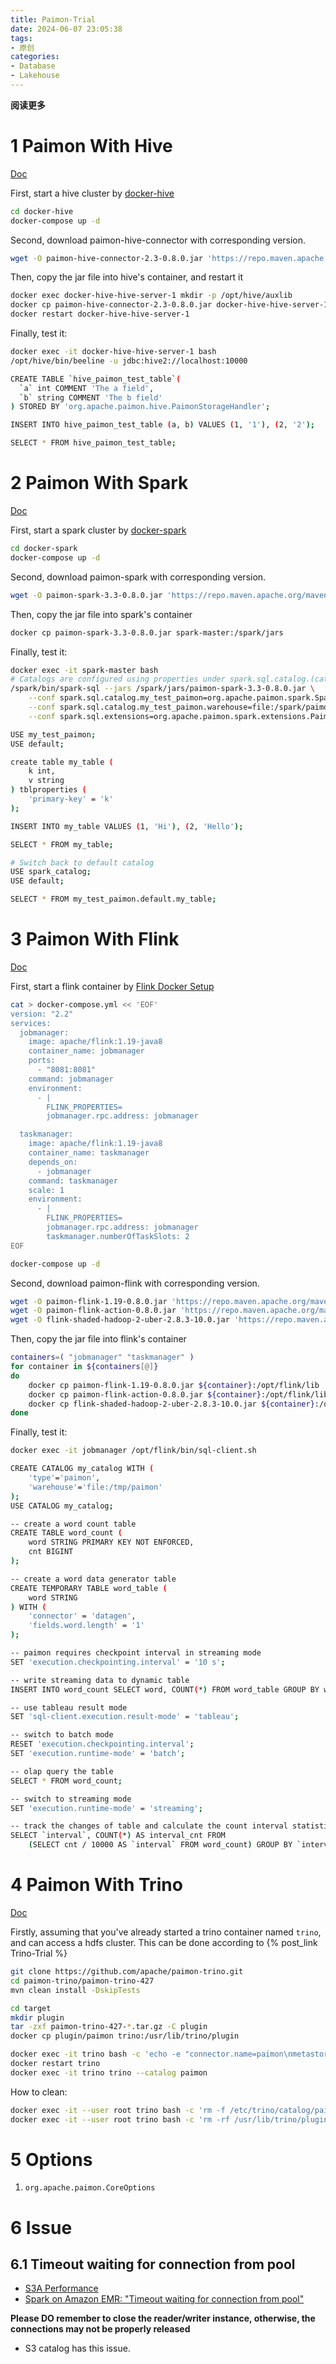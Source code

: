 ```yaml
---
title: Paimon-Trial
date: 2024-06-07 23:05:38
tags: 
- 原创
categories: 
- Database
- Lakehouse
---
```


**阅读更多**

<!--more-->

# 1 Paimon With Hive

[Doc](https://paimon.apache.org/docs/master/engines/hive/)

First, start a hive cluster by [docker-hive](https://github.com/big-data-europe/docker-hive)

```sh
cd docker-hive
docker-compose up -d
```

Second, download paimon-hive-connector with corresponding version.

```sh
wget -O paimon-hive-connector-2.3-0.8.0.jar 'https://repo.maven.apache.org/maven2/org/apache/paimon/paimon-hive-connector-2.3/0.8.0/paimon-hive-connector-2.3-0.8.0.jar'
```

Then, copy the jar file into hive's container, and restart it

```sh
docker exec docker-hive-hive-server-1 mkdir -p /opt/hive/auxlib
docker cp paimon-hive-connector-2.3-0.8.0.jar docker-hive-hive-server-1:/opt/hive/auxlib
docker restart docker-hive-hive-server-1
```

Finally, test it:

```sh
docker exec -it docker-hive-hive-server-1 bash
/opt/hive/bin/beeline -u jdbc:hive2://localhost:10000

CREATE TABLE `hive_paimon_test_table`(
  `a` int COMMENT 'The a field',
  `b` string COMMENT 'The b field'
) STORED BY 'org.apache.paimon.hive.PaimonStorageHandler';

INSERT INTO hive_paimon_test_table (a, b) VALUES (1, '1'), (2, '2');

SELECT * FROM hive_paimon_test_table;
```

# 2 Paimon With Spark

[Doc](https://paimon.apache.org/docs/master/spark/quick-start/)

First, start a spark cluster by [docker-spark](https://github.com/big-data-europe/docker-spark)

```sh
cd docker-spark
docker-compose up -d
```

Second, download paimon-spark with corresponding version.

```sh
wget -O paimon-spark-3.3-0.8.0.jar 'https://repo.maven.apache.org/maven2/org/apache/paimon/paimon-spark-3.3/0.8.0/paimon-spark-3.3-0.8.0.jar'
```

Then, copy the jar file into spark's container

```sh
docker cp paimon-spark-3.3-0.8.0.jar spark-master:/spark/jars
```

Finally, test it:

```sh
docker exec -it spark-master bash
# Catalogs are configured using properties under spark.sql.catalog.(catalog_name)
/spark/bin/spark-sql --jars /spark/jars/paimon-spark-3.3-0.8.0.jar \
    --conf spark.sql.catalog.my_test_paimon=org.apache.paimon.spark.SparkCatalog \
    --conf spark.sql.catalog.my_test_paimon.warehouse=file:/spark/paimon \
    --conf spark.sql.extensions=org.apache.paimon.spark.extensions.PaimonSparkSessionExtensions

USE my_test_paimon;
USE default;

create table my_table (
    k int,
    v string
) tblproperties (
    'primary-key' = 'k'
);

INSERT INTO my_table VALUES (1, 'Hi'), (2, 'Hello');

SELECT * FROM my_table;

# Switch back to default catalog
USE spark_catalog;
USE default;

SELECT * FROM my_test_paimon.default.my_table;
```

# 3 Paimon With Flink

[Doc](https://paimon.apache.org/docs/master/flink/quick-start/)

First, start a flink container by [Flink Docker Setup](https://nightlies.apache.org/flink/flink-docs-master/docs/deployment/resource-providers/standalone/docker/)

```sh
cat > docker-compose.yml << 'EOF'
version: "2.2"
services:
  jobmanager:
    image: apache/flink:1.19-java8
    container_name: jobmanager
    ports:
      - "8081:8081"
    command: jobmanager
    environment:
      - |
        FLINK_PROPERTIES=
        jobmanager.rpc.address: jobmanager        

  taskmanager:
    image: apache/flink:1.19-java8
    container_name: taskmanager
    depends_on:
      - jobmanager
    command: taskmanager
    scale: 1
    environment:
      - |
        FLINK_PROPERTIES=
        jobmanager.rpc.address: jobmanager
        taskmanager.numberOfTaskSlots: 2     
EOF

docker-compose up -d
```

Second, download paimon-flink with corresponding version.

```sh
wget -O paimon-flink-1.19-0.8.0.jar 'https://repo.maven.apache.org/maven2/org/apache/paimon/paimon-flink-1.19/0.8.0/paimon-flink-1.19-0.8.0.jar'
wget -O paimon-flink-action-0.8.0.jar 'https://repo.maven.apache.org/maven2/org/apache/paimon/paimon-flink-action/0.8.0/paimon-flink-action-0.8.0.jar'
wget -O flink-shaded-hadoop-2-uber-2.8.3-10.0.jar 'https://repo.maven.apache.org/maven2/org/apache/flink/flink-shaded-hadoop-2-uber/2.8.3-10.0/flink-shaded-hadoop-2-uber-2.8.3-10.0.jar'
```

Then, copy the jar file into flink's container

```sh
containers=( "jobmanager" "taskmanager" )
for container in ${containers[@]}
do
    docker cp paimon-flink-1.19-0.8.0.jar ${container}:/opt/flink/lib
    docker cp paimon-flink-action-0.8.0.jar ${container}:/opt/flink/lib
    docker cp flink-shaded-hadoop-2-uber-2.8.3-10.0.jar ${container}:/opt/flink/lib
done
```

Finally, test it:

```sh
docker exec -it jobmanager /opt/flink/bin/sql-client.sh

CREATE CATALOG my_catalog WITH (
    'type'='paimon',
    'warehouse'='file:/tmp/paimon'
);
USE CATALOG my_catalog;

-- create a word count table
CREATE TABLE word_count (
    word STRING PRIMARY KEY NOT ENFORCED,
    cnt BIGINT
);

-- create a word data generator table
CREATE TEMPORARY TABLE word_table (
    word STRING
) WITH (
    'connector' = 'datagen',
    'fields.word.length' = '1'
);

-- paimon requires checkpoint interval in streaming mode
SET 'execution.checkpointing.interval' = '10 s';

-- write streaming data to dynamic table
INSERT INTO word_count SELECT word, COUNT(*) FROM word_table GROUP BY word;

-- use tableau result mode
SET 'sql-client.execution.result-mode' = 'tableau';

-- switch to batch mode
RESET 'execution.checkpointing.interval';
SET 'execution.runtime-mode' = 'batch';

-- olap query the table
SELECT * FROM word_count;

-- switch to streaming mode
SET 'execution.runtime-mode' = 'streaming';

-- track the changes of table and calculate the count interval statistics
SELECT `interval`, COUNT(*) AS interval_cnt FROM
    (SELECT cnt / 10000 AS `interval` FROM word_count) GROUP BY `interval`;
```

# 4 Paimon With Trino

[Doc](https://paimon.apache.org/docs/master/engines/trino/)

Firstly, assuming that you've already started a trino container named `trino`, and can access a hdfs cluster. This can be done according to {% post_link Trino-Trial %}

```sh
git clone https://github.com/apache/paimon-trino.git
cd paimon-trino/paimon-trino-427
mvn clean install -DskipTests

cd target
mkdir plugin
tar -zxf paimon-trino-427-*.tar.gz -C plugin
docker cp plugin/paimon trino:/usr/lib/trino/plugin

docker exec -it trino bash -c 'echo -e "connector.name=paimon\nmetastore=filesystem\nwarehouse=hdfs://namenode:8020/user/paimon" > /etc/trino/catalog/paimon.properties'
docker restart trino
docker exec -it trino trino --catalog paimon
```

How to clean:

```sh
docker exec -it --user root trino bash -c 'rm -f /etc/trino/catalog/paimon.properties'
docker exec -it --user root trino bash -c 'rm -rf /usr/lib/trino/plugin/paimon'
```

# 5 Options

1. `org.apache.paimon.CoreOptions`

# 6 Issue

## 6.1 Timeout waiting for connection from pool

* [S3A Performance](https://paimon.apache.org/docs/0.8/filesystems/s3/)
* [Spark on Amazon EMR: "Timeout waiting for connection from pool"](https://stackoverflow.com/questions/39185956/spark-on-amazon-emr-timeout-waiting-for-connection-from-pool)

**Please DO remember to close the reader/writer instance, otherwise, the connections may not be properly released**

* S3 catalog has this issue.
